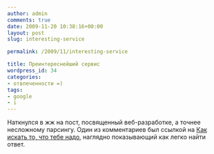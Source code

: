 ```yaml
---
author: admin
comments: true
date: 2009-11-20 10:38:16+00:00
layout: post
slug: interesting-service

permalink: /2009/11/interesting-service

title: Преинтереснейший сервис
wordpress_id: 34
categories:
- отвлеченности =)
tags:
- google
- i
---
```


Наткнулся в жж на пост, посвященный веб-разработке, а точнее несложному парсингу. Один из комментариев был ссылкой на [Как искать то, что тебе надо](http://ru.letmegooglethatforyou.com/), наглядно показывающий как легко найти ответ.
